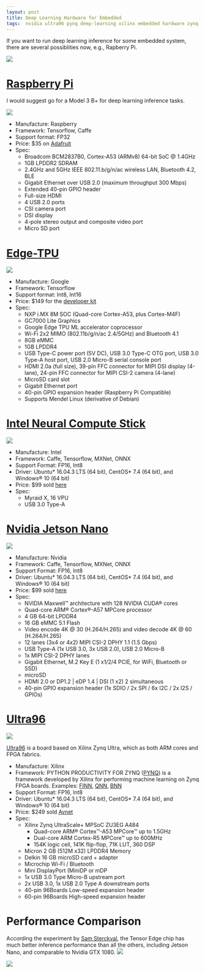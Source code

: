 ```yaml
---
layout: post
title: Deep Learning Hardware for Embedded
tags:  nvidia ultra96 pynq deep-learning xilinx embedded hardware zynq intel tpu movidius edge-tpu jetson raspberry-pi
---
```


If you want to run deep learning inference for some embedded system, there are several possiblities now, e.g., Rapberry Pi.

![](https://www.nvidia.com/content/dam/en-zz/Solutions/intelligent-machines/jetson-nano/nvidia-jetson-nano-hero-m@2x.jpg)

# [Raspberry Pi](https://www.raspberrypi.org/products/raspberry-pi-3-model-b-plus/)

I would suggest go for a Model 3 B+ for deep learning inference tasks.

![](https://www.raspberrypi.org/app/uploads/2018/03/770A5842-462x322.jpg)

- Manufacture: Raspberry
- Framework: Tensorflow, Caffe
- Support format: FP32
- Price: $35 on [Adafruit](https://www.adafruit.com/product/3775?src=raspberrypi)
- Spec:
  - Broadcom BCM2837B0, Cortex-A53 (ARMv8) 64-bit SoC @ 1.4GHz
  - 1GB LPDDR2 SDRAM
  - 2.4GHz and 5GHz IEEE 802.11.b/g/n/ac wireless LAN, Bluetooth 4.2, BLE
  - Gigabit Ethernet over USB 2.0 (maximum throughput 300 Mbps)
  - Extended 40-pin GPIO header
  - Full-size HDMI
  - 4 USB 2.0 ports
  - CSI camera port
  - DSI display
  - 4-pole stereo output and composite video port
  - Micro SD port

# [Edge-TPU](https://cloud.google.com/edge-tpu/)

![](https://coral.withgoogle.com/static/images/devboard/devboard-dimensions.jpg)

- Manufacture: Google
- Framework: Tensorflow
- Support format: Int8, Int16
- Price: $149 for the [developer kit](https://coral.withgoogle.com/products/dev-board/)
- Spec:
  - NXP i.MX 8M SOC (Quad-core Cortex-A53, plus Cortex-M4F)
  - GC7000 Lite Graphics
  - Google Edge TPU ML accelerator coprocessor
  - Wi-Fi 2x2 MIMO (802.11b/g/n/ac 2.4/5GHz) and Bluetooth 4.1
  - 8GB eMMC
  - 1GB LPDDR4
  - USB Type-C power port (5V DC), USB 3.0 Type-C OTG port, USB 3.0 Type-A host port, USB 2.0 Micro-B serial console port
  - HDMI 2.0a (full size), 39-pin FFC connector for MIPI DSI display (4-lane), 24-pin FFC connector for MIPI CSI-2 camera (4-lane)
  - MicroSD card slot
  - Gigabit Ethernet port
  - 40-pin GPIO expansion header (Raspberry Pi Compatible)
  - Supports Mendel Linux (derivative of Debian)


# [Intel Neural Compute Stick](https://software.intel.com/en-us/neural-compute-stick)

![](https://software.intel.com/sites/default/files/managed/51/ac/ncs2-marquee-500w.png)

- Manufacture: Intel
- Framework: Caffe, Tensorflow, MXNet, ONNX
- Support Format: FP16, Int8
- Driver: Ubuntu* 16.04.3 LTS (64 bit), CentOS* 7.4 (64 bit), and Windows® 10 (64 bit)
- Price: $99 sold [here](https://www.mouser.com/ProductDetail/Intel/NCSM2485DK?qs=byeeYqUIh0OB4GXNqgW8aw%3D%3D)
- Spec:
  - Myraid X, 16 VPU 
  - USB 3.0 Type-A

# [Nvidia Jetson Nano](https://www.nvidia.com/en-us/autonomous-machines/embedded-systems/jetson-nano/)

![](https://www.nvidia.com/content/dam/en-zz/Solutions/intelligent-machines/jetson-nano/nvidia-jetson-nano-developer-kit-2c50-d.png)

- Manufacture: Nvidia
- Framework: Caffe, Tensorflow, MXNet, ONNX
- Support Format: FP16, Int8
- Driver: Ubuntu* 16.04.3 LTS (64 bit), CentOS* 7.4 (64 bit), and Windows® 10 (64 bit)
- Price: $99 sold [here](https://www.nvidia.com/en-us/autonomous-machines/embedded-systems/jetson-nano/)
- Spec:
  - NVIDIA Maxwell™ architecture with 128 NVIDIA CUDA® cores
  - Quad-core ARM® Cortex®-A57 MPCore processor
  - 4 GB 64-bit LPDDR4
  - 16 GB eMMC 5.1 Flash
  - Video encode 4K @ 30 (H.264/H.265) and video decode 4K @ 60 (H.264/H.265)
  - 12 lanes (3x4 or 4x2) MIPI CSI-2 DPHY 1.1 (1.5 Gbps)
  - USB Type-A (1x USB 3.0, 3x USB 2.0), USB 2.0 Micro-B
  - 1x MIPI CSI-2 DPHY lanes
  - Gigabit Ethernet, M.2 Key E (1 x1/2/4 PCIE, for WiFi, Bluetooth or SSD)
  - microSD
  - HDMI 2.0 or DP1.2 | eDP 1.4 | DSI (1 x2) 2 simultaneous
  - 40-pin GPIO expansion header (1x SDIO / 2x SPI / 6x I2C / 2x I2S / GPIOs)

# [Ultra96](http://zedboard.org/product/ultra96-v2)

![](http://zedboard.org/sites/default/files/styles/product_slider/public/product/ultra96v2-1.jpg?itok=Tb4druQI)

[Ultra96](http://zedboard.org/product/ultra96-v2) is a board based on Xilinx Zynq Ultra, which as both ARM cores and FPGA fabrics.

- Manufacture: Xilinx
- Framework: PYTHON PRODUCTIVITY FOR ZYNQ ([PYNQ](http://www.pynq.io/home.html)) is a framework developed by Xilinx for performing machine learning on Zynq FPGA boards. Examples: [FINN](http://www.pynq.io/ml.html), [QNN](http://lh3.googleusercontent.com/vL03WdQ97_6jVgVA5f2PLhEtcrAH-c_ofoP1ecZ-UOkurIupPGxCaXLepM_lJI-vQSW4ShxWhlWy49JUbt3rSNIK2w=s221), [BNN](http://lh3.googleusercontent.com/-glVK36V0YHB4v1xLwlIjVKT5xoSv5vN_B2gNg9LpAARNxj0YsZ4arou5brLeq4Ol0j7wVOGodaUET_FscjKexphHIs=s221)
- Support Format: FP16, Int8
- Driver: Ubuntu* 16.04.3 LTS (64 bit), CentOS* 7.4 (64 bit), and Windows® 10 (64 bit)
- Price: $249 sold [Avnet](https://www.avnet.com/shop/us/products/avnet-engineering-services/aes-ultra96-v2-g-3074457345638646173/?aka_re=1)
- Spec:
  - Xilinx Zynq UltraScale+ MPSoC ZU3EG A484
    - Quad-core ARM® Cortex™-A53 MPCore™ up to 1.5GHz
    - Dual-core ARM Cortex-R5 MPCore™ up to 600MHz
    - 154K logic cell, 141K flip-flop, 71K LUT, 360 DSP
  - Micron 2 GB (512M x32) LPDDR4 Memory
  - Delkin 16 GB microSD card + adapter
  - Microchip Wi-Fi / Bluetooth
  - Mini DisplayPort (MiniDP or mDP
  - 1x USB 3.0 Type Micro-B upstream port
  - 2x USB 3.0, 1x USB 2.0 Type A downstream ports
  - 40-pin 96Boards Low-speed expansion header
  - 60-pin 96Boards High-speed expansion header

# Performance Comparison

According the experiment by [Sam Sterckval](https://blog.usejournal.com/google-coral-edge-tpu-vs-nvidia-jetson-nano-a-quick-deep-dive-into-edgeai-performance-bc7860b8d87a), the Tensor Edge chip has much better inference performance than all the others, including Jetson Nano, and comparable to Nvidia GTX 1080.
![](https://mmbiz.qpic.cn/mmbiz_png/UicQ7HgWiaUb1wvxMPCHdcMlqucTVxyLskUgmia3vFja3ZicSog1l7ms5WicGBNvFspwT2NvNEiat00icbuiabEu5oJC8Q/640?wx_fmt=png)

![](https://mmbiz.qpic.cn/mmbiz_png/UicQ7HgWiaUb1wvxMPCHdcMlqucTVxyLskVfuYLGHevnfs55IWZ3gYJ2FbRr2vKJoRuZUoDMia7iblC0UOT9QDwkvw/640?wx_fmt=png)

